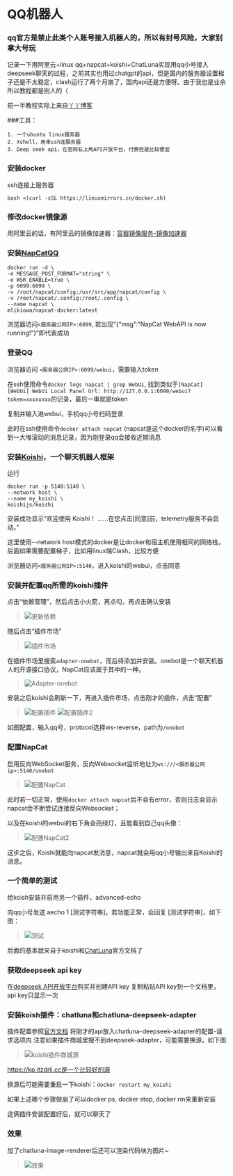 # QQ机器人
### qq官方是禁止此类个人账号接入机器人的，所以有封号风险，大家别拿大号玩

记录一下用阿里云+linux qq+napcat+koishi+ChatLuna实现用qq小号接入deepseek聊天的过程，之前其实也用过chatgpt的api，但是国内的服务器设置梯子还是不太稳定，clash运行了两个月崩了，国内api还是方便呀。由于我也是业余所以教程都是别人的（

前一半教程实际上来自[丫丫博客](https://blog.yaqwq.top/402.html)

###工具：
```
1. 一个ubuntu linux服务器
2. Xshell，用来ssh连服务器
3. Deep seek api，在官网右上角API开放平台，付费但是比较便宜
```

### 安装docker
ssh连接上服务器
```
bash <(curl -sSL https://linuxmirrors.cn/docker.sh)
```

### 修改docker镜像源
用阿里云的话，有阿里云的镜像加速器：[容器镜像服务-镜像加速器](https://cr.console.aliyun.com/cn-hangzhou/instances/mirrors)

### 安装[NapCatQQ](https://napneko.github.io/guide/napcat)
```
docker run -d \
-e MESSAGE_POST_FORMAT="string" \
-e WSR_ENABLE=true \
-p 6099:6099 \
-v /root/napcat/config:/usr/src/app/napcat/config \
-v /root/napcat/.config:/root/.config \
--name napcat \
mlikiowa/napcat-docker:latest
```
浏览器访问```<服务器公网IP>:6099```, 若出现”{“msg”:”NapCat WebAPI is now running!”}“即代表成功

### 登录QQ
浏览器访问 ```<服务器公网IP>:6099/webui```，需要输入token

在ssh使用命令```docker logs napcat | grep WebUi```, 找到类似于```[NapCat] [WebUi] WebUi Local Panel Url: http://127.0.0.1:6099/webui?token=xxxxxxxx```的记录，最后一串就是token

复制并输入进webui，手机qq小号扫码登录

此时在ssh使用命令```docker attach napcat``` (napcat是这个docker的名字)可以看到一大堆滚动的消息记录，因为刚登录qq会接收近期消息

### 安装[Koishi](https://koishi.chat/zh-CN/manual/introduction.html)，一个聊天机器人框架

运行
```
docker run -p 5140:5140 \
--network host \
--name my_koishi \
koishijs/koishi

```
安装成功显示“欢迎使用 Koishi！ ......在您点击[同意]前，telemetry服务不会启动。”

这里使用--network host模式的docker是让docker和宿主机使用相同的网络栈，后面如果需要配置梯子，比如用linux端Clash，比较方便

浏览器访问```<服务器公网IP>:5140```，进入koishi的webui，点击同意

### 安装并配置qq所需的koishi插件
点击“依赖管理”，然后点击小火箭，再点勾，再点击确认安装

>    ![更新依赖](../../assets/images/1.jpg)

随后点击“插件市场”

>    ![插件市场](../../assets/images/2.jpg)

在插件市场里搜索```adapter-onebot```，而后待添加并安装。onebot是一个聊天机器人的开源接口协议，NapCat应该属于其中的一种。

>    ![Adapter-onebot](../../assets/images/3.jpg)

安装之后koishi会刷新一下，再进入插件市场，点击刚才的插件，点击“配置”

>    ![配置插件](../../assets/images/4.jpg)
>    ![配置插件2](../../assets/images/5.jpg)

如图配置，输入qq号，protocol选择ws-reverse，path为```/onebot```

### 配置NapCat
启用反向WebSocket服务，反向Websocket监听地址为```ws:///<服务器公网ip>:5140/onebot```

>    ![配置NapCat](../../assets/images/6.jpg)

此时若一切正常，使用```docker attach napcat```后不会有error，否则日志会显示napcat会不断尝试连接反向Websocket；

以及在koishi的webui的右下角会亮绿灯，且能看到自己qq头像：
>    ![配置NapCat2](../../assets/images/7.jpg)

这步之后，Koishi就能向napcat发消息，napcat就会用qq小号输出来自Koishi的消息。

### 一个简单的测试

给koish安装并启用另一个插件，advanced-echo

向qq小号发送 aecho 1 [测试字符串]，若功能正常，会回复 [测试字符串]，如下图：

>    ![测试](../../assets/images/8.jpg)

后面的基本就来自于koishi和[ChatLuna](https://chatluna.chat/guide/getting-started.html)官方文档了

### 获取deepseek api key
在[deepseek API开放平台](https://platform.deepseek.com/api_keys)购买并创建API key
复制粘贴API key到一个文档里，api key只显示一次

### 安装koish插件：chatluna和chatluna-deepseek-adapter
插件配置参照[官方文档](https://chatluna.chat/guide/getting-started.html)
将刚才的api放入chatluna-deepseek-adapter的配置-请求选项内
注意如果插件商城里搜不到deepseek-adapter，可能需要换源，如下图

>    ![koishi插件商城源](../../assets/images/9.jpg)

https://kp.itzdrli.cc是一个比较好的源

换源后可能需要重启一下koishi：```docker restart my_koishi```

如果上述哪个步骤做崩了可以docker ps, docker stop, docker rm来重新安装

这俩插件安装配置好后，就可以聊天了

### 效果
加了chatluna-image-renderer后还可以渲染代码块为图片~
>    ![效果](../../assets/images/10.jpg)